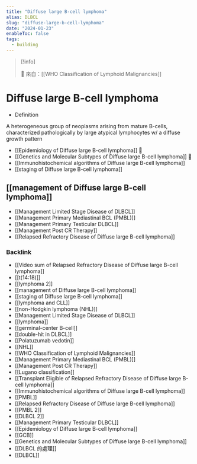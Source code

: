 ```yaml
---
title: "Diffuse large B-cell lymphoma"
alias: DLBCL
slug: "diffuse-large-b-cell-lymphoma"
date: "2024-01-23"
enableToc: false
tags:
  - building
---
```


> [!info]
>
> 🌱 來自：[[WHO Classification of Lymphoid Malignancies]]

# Diffuse large B-cell lymphoma

- Definition

A heterogeneous group of neoplasms arising from mature B-cells, characterized pathologically by large atypical lymphocytes w/ a diffuse growth pattern

- [[Epidemiology of Diffuse large B-cell lymphoma]] 󰒖
- [[Genetics and Molecular Subtypes of Diffuse large B-cell lymphoma]] 󰒗
- [[Immunohistochemical algorithms of Diffuse large B-cell lymphoma]]
- [[staging of Diffuse large B-cell lymphoma]]

## [[management of Diffuse large B-cell lymphoma]]

- [[Management Limited Stage Disease of DLBCL]]
- [[Management Primary Mediastinal BCL (PMBL)]]
- [[Management Primary Testicular DLBCL]]
- [[Management Post CR Therapy]]
- [[Relapsed Refractory Disease of Diffuse large B-cell lymphoma]]

### Backlink

- [[Video sum of Relapsed Refractory Disease of Diffuse large B-cell lymphoma]]
- [[t(14:18)]]
- [[lymphoma 2]]
- [[management of Diffuse large B-cell lymphoma]]
- [[staging of Diffuse large B-cell lymphoma]]
- [[lymphoma and CLL]]
- [[non-Hodgkin lymphoma (NHL)]]
- [[Management Limited Stage Disease of DLBCL]]
- [[lymphoma]]
- [[germinal-center B-cell]]
- [[double-hit in DLBCL]]
- [[Polatuzumab vedotin]]
- [[NHL]]
- [[WHO Classification of Lymphoid Malignancies]]
- [[Management Primary Mediastinal BCL (PMBL)]]
- [[Management Post CR Therapy]]
- [[Lugano classification]]
- [[Transplant Eligible of Relapsed Refractory Disease of Diffuse large B-cell lymphoma]]
- [[Immunohistochemical algorithms of Diffuse large B-cell lymphoma]]
- [[PMBL]]
- [[Relapsed Refractory Disease of Diffuse large B-cell lymphoma]]
- [[PMBL 2]]
- [[DLBCL 2]]
- [[Management Primary Testicular DLBCL]]
- [[Epidemiology of Diffuse large B-cell lymphoma]]
- [[GCB]]
- [[Genetics and Molecular Subtypes of Diffuse large B-cell lymphoma]]
- [[DLBCL 的處理]]
- [[DLBCL]]
